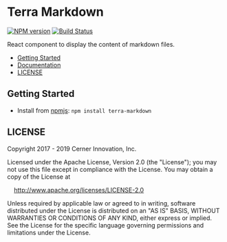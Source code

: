 # Terra Markdown


[![NPM version](https://badgen.net/npm/v/terra-markdown)](https://www.npmjs.org/package/terra-markdown)
[![Build Status](https://badgen.net/travis/cerner/terra-core)](https://travis-ci.org/cerner/terra-core)

React component to display the content of markdown files.

- [Getting Started](#getting-started)
- [Documentation](https://github.com/cerner/terra-core/tree/master/packages/terra-markdown/docs)
- [LICENSE](#license)

## Getting Started

- Install from [npmjs](https://www.npmjs.com): `npm install terra-markdown`

## LICENSE

Copyright 2017 - 2019 Cerner Innovation, Inc.

Licensed under the Apache License, Version 2.0 (the "License"); you may not use this file except in compliance with the License. You may obtain a copy of the License at

&nbsp;&nbsp;&nbsp;&nbsp;http://www.apache.org/licenses/LICENSE-2.0

Unless required by applicable law or agreed to in writing, software distributed under the License is distributed on an "AS IS" BASIS, WITHOUT WARRANTIES OR CONDITIONS OF ANY KIND, either express or implied. See the License for the specific language governing permissions and limitations under the License.
